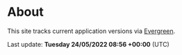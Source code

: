 # About

This site tracks current application versions via [Evergreen](https://stealthpuppy.com/evergreen/).

Last update: **Tuesday 24/05/2022 08:56 +00:00** (UTC)